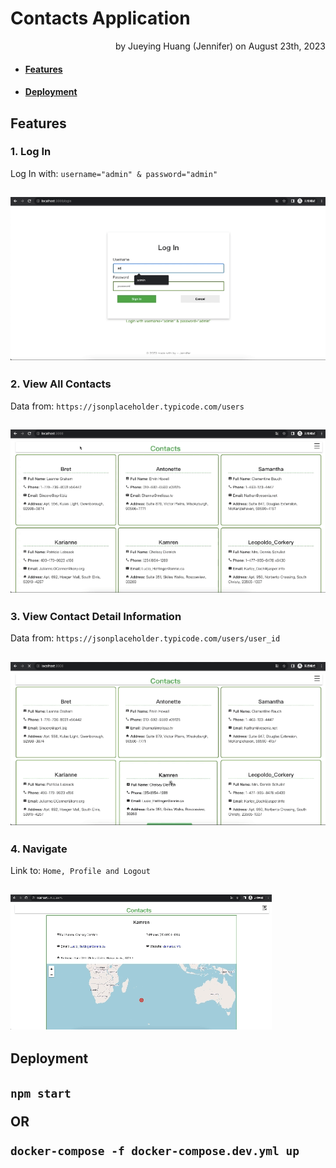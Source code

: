 # Contacts Application 
<p style="text-align:right">by Jueying Huang (Jennifer) on August 23th, 2023</p>

- #### [Features](#1)
- #### [Deployment](#2)

<h2 id="1"> Features </h2>

### 1. Log In
Log In with: `username="admin" & password="admin"`

![alt text](doc/login.gif)
---

### 2. View All Contacts
Data from: `https://jsonplaceholder.typicode.com/users`

![alt text](doc/contacts.gif)
---

### 3. View Contact Detail Information
Data from: `https://jsonplaceholder.typicode.com/users/user_id`

![alt text](doc/detail.gif)
---

### 4. Navigate
Link to: `Home, Profile and Logout`

![alt text](doc/nav.gif)
---


<h2 id="2"> Deployment<h2>

```npm start```

OR

```docker-compose -f docker-compose.dev.yml up```